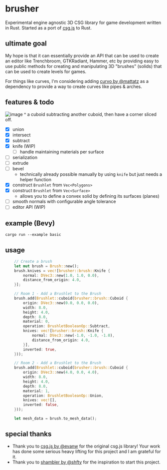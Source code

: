# brusher
Experimental engine agnostic 3D CSG library for game development written in Rust. Started as a port of [csg.js](https://github.com/evanw/csg.js) to Rust.

## ultimate goal
My hope is that it can essentially provide an API that can be used to create an editor like Trenchbroom, GTKRadiant, Hammer, etc by providing easy to use public methods for creating and manipulating 3D "brushes" (solids) that can be used to create levels for games.

For things like curves, I'm considering adding [curvo by @mattatz](https://github.com/mattatz/curvo) as a dependency to provide a way to create curves like pipes & arches.

## features & todo

![image](https://github.com/user-attachments/assets/e893433f-f732-4a21-be0d-e5bbe624a115)
^ a cuboid subtracting another cuboid, then have a corner sliced off.

- [x] union
- [x] intersect
- [x] subtract
- [x] knife (WIP)
    - [ ] handle maintaining materials per surface
- [ ] serialization
- [ ] extrude
- [ ] bevel
    - technically already possible manually by using `knife` but just needs a helper function
- [x] construct `Brushlet` from `Vec<Polygons>`
- [x] construct `Brushlet` from `Vec<Surface>`
    - allows you to define a convex solid by defining its surfaces (planes)
- [ ] smooth normals with configurable angle tolerance
- [ ] editor API (WIP)

## example (Bevy)
`cargo run --example basic`

## usage
```rs
    // Create a brush
    let mut brush = Brush::new();
    brush.knives = vec![brusher::brush::Knife {
        normal: DVec3::new(1.0, 1.0, 0.0),
        distance_from_origin: 4.0,
    }];

    // Room 1 - Add a Brushlet to the Brush
    brush.add(Brushlet::cuboid(brusher::brush::Cuboid {
        origin: DVec3::new(0.0, 0.0, 0.0),
        width: 8.0,
        height: 4.0,
        depth: 8.0,
        material: 0,
        operation: BrushletBooleanOp::Subtract,
        knives: vec![brusher::brush::Knife {
            normal: DVec3::new(-1.0, -1.0, -1.0),
            distance_from_origin: 4.0,
        }],
        inverted: true,
    }));

    // Room 2 - Add a Brushlet to the Brush
    brush.add(Brushlet::cuboid(brusher::brush::Cuboid {
        origin: DVec3::new(4.0, 0.0, 4.0),
        width: 8.0,
        height: 4.0,
        depth: 8.0,
        material: 1,
        operation: BrushletBooleanOp::Union,
        knives: vec![],
        inverted: false,
    }));

    let mesh_data = brush.to_mesh_data();
```

## special thanks
- Thank you to [csg.js by @evanw](https://github.com/evanw/csg.js) for the original csg.js library! Your work has done some serious heavy lifting for this project and I am grateful for it.
- Thank you to [shambler by @shfty](https://github.com/QodotPlugin/shambler) for the inspiration to start this project.
